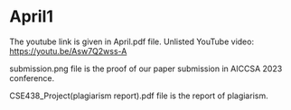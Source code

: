 # April1
The youtube link is given in April.pdf file. Unlisted YouTube video:  https://youtu.be/Asw7Q2wss-A 


submission.png file is the proof of our paper submission in AICCSA 2023 conference.


CSE438_Project(plagiarism report).pdf file is the report of plagiarism. 



